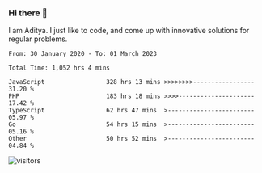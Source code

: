 ### Hi there 👋

I am Aditya. I just like to code, and come up with innovative solutions for regular problems.

<!--START_SECTION:waka-->

```text
From: 30 January 2020 - To: 01 March 2023

Total Time: 1,052 hrs 4 mins

JavaScript                 328 hrs 13 mins >>>>>>>>-----------------   31.20 %
PHP                        183 hrs 18 mins >>>>---------------------   17.42 %
TypeScript                 62 hrs 47 mins  >------------------------   05.97 %
Go                         54 hrs 15 mins  >------------------------   05.16 %
Other                      50 hrs 52 mins  >------------------------   04.84 %
```

<!--END_SECTION:waka-->

![visitors](https://visitor-badge.glitch.me/badge?page_id=BrainBuzzer.visitor-badge&left_color=green&right_color=red)
